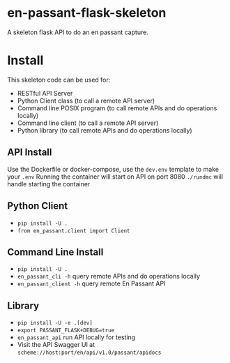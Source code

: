 # en-passant-flask-skeleton
A skeleton flask API to do an en passant capture. 

# Install

This skeleton code can be used for:
* RESTful API Server
* Python Client class (to call a remote API server)
* Command line POSIX program (to call remote APIs and do operations locally)
* Command line client (to call a remote API server)
* Python library (to call remote APIs and do operations locally)

## API Install

Use the Dockerfile or docker-compose, use the `dev.env` template to make your `.env`
Running the container will start on API on port 8080
`./rundmc` will handle starting the container

## Python Client
* `pip install -U .`
* `from en_passant.client import Client`

## Command Line Install
* `pip install -U .`
* `en_passant_cli -h` query remote APIs and do operations locally
* `en_passant_client -h` query remote En Passant API

## Library
* `pip install -U -e .[dev]`
* `export PASSANT_FLASK+DEBUG=true`
* `en_passant_api` run API locally for testing
* Visit the API Swagger UI at `scheme://host:port/en/api/v1.0/passant/apidocs`


